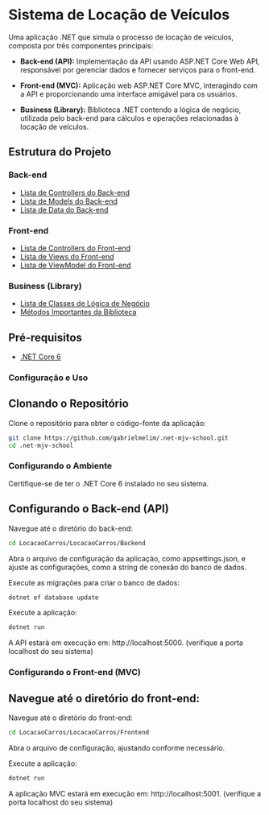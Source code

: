 # Sistema de Locação de Veículos

Uma aplicação .NET que simula o processo de locação de veículos, composta por três componentes principais:

- **Back-end (API):** Implementação da API usando ASP.NET Core Web API, responsável por gerenciar dados e fornecer serviços para o front-end.

- **Front-end (MVC):** Aplicação web ASP.NET Core MVC, interagindo com a API e proporcionando uma interface amigável para os usuários.

- **Business (Library):** Biblioteca .NET contendo a lógica de negócio, utilizada pelo back-end para cálculos e operações relacionadas à locação de veículos.

## Estrutura do Projeto

### Back-end
- [Lista de Controllers do Back-end](https://github.com/gabrielmelim/.net-mjv-school/blob/main/LocacaoCarros/LocacaoCarros/Backend/Controllers/controllers.md)
- [Lista de Models do Back-end](https://github.com/gabrielmelim/.net-mjv-school/blob/main/LocacaoCarros/LocacaoCarros/Backend/Models/models.md)
- [Lista de Data do Back-end](https://github.com/gabrielmelim/.net-mjv-school/blob/main/LocacaoCarros/LocacaoCarros/Backend/Data/appDbContext.md)

### Front-end
- [Lista de Controllers do Front-end](frontend/controllers.md)
- [Lista de Views do Front-end](frontend/views.md)
- [Lista de ViewModel do Front-end](frontend/viewmodels.md)

### Business (Library)
- [Lista de Classes de Lógica de Negócio](business/classes.md)
- [Métodos Importantes da Biblioteca](business/methods.md)

## Pré-requisitos

- [.NET Core 6](https://dotnet.microsoft.com/download/dotnet/6.0)

### Configuração e Uso

## Clonando o Repositório

Clone o repositório para obter o código-fonte da aplicação:

```bash
git clone https://github.com/gabrielmelim/.net-mjv-school.git
cd .net-mjv-school
```

### Configurando o Ambiente
Certifique-se de ter o .NET Core 6 instalado no seu sistema.

## Configurando o Back-end (API)

Navegue até o diretório do back-end:

```bash
cd LocacaoCarros/LocacaoCarros/Backend
```
Abra o arquivo de configuração da aplicação, como appsettings.json, e ajuste as configurações, como a string de conexão do banco de dados.<br>

Execute as migrações para criar o banco de dados:<br>
```bash
dotnet ef database update
```

Execute a aplicação:<br>
```bash
dotnet run
```
A API estará em execução em: http://localhost:5000. (verifique a porta localhost do seu sistema)<br>

### Configurando o Front-end (MVC)
## Navegue até o diretório do front-end:

Navegue até o diretório do front-end:<br>
```bash
cd LocacaoCarros/LocacaoCarros/Frontend
```

Abra o arquivo de configuração, ajustando conforme necessário.<br>

Execute a aplicação:
```bash
dotnet run
```
A aplicação MVC estará em execução em: http://localhost:5001. (verifique a porta localhost do seu sistema)
